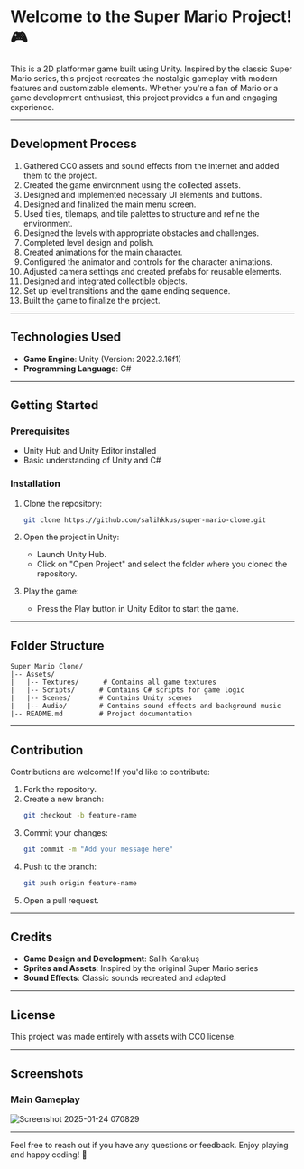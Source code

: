 # Welcome to the Super Mario Project! 🎮

This is a 2D platformer game built using Unity. Inspired by the classic Super Mario series, this project recreates the nostalgic gameplay with modern features and customizable elements. Whether you're a fan of Mario or a game development enthusiast, this project provides a fun and engaging experience.

---

## Development Process

1. Gathered CC0 assets and sound effects from the internet and added them to the project.
2. Created the game environment using the collected assets.
3. Designed and implemented necessary UI elements and buttons.
4. Designed and finalized the main menu screen.
5. Used tiles, tilemaps, and tile palettes to structure and refine the environment.
6. Designed the levels with appropriate obstacles and challenges.
7. Completed level design and polish.
8. Created animations for the main character.
9. Configured the animator and controls for the character animations.
10. Adjusted camera settings and created prefabs for reusable elements.
11. Designed and integrated collectible objects.
12. Set up level transitions and the game ending sequence.
13. Built the game to finalize the project.

---

## Technologies Used

- **Game Engine**: Unity (Version: 2022.3.16f1)
- **Programming Language**: C#

---

## Getting Started

### Prerequisites

- Unity Hub and Unity Editor installed
- Basic understanding of Unity and C#

### Installation

1. Clone the repository:
   ```bash
   git clone https://github.com/salihkkus/super-mario-clone.git
   ```

2. Open the project in Unity:
   - Launch Unity Hub.
   - Click on "Open Project" and select the folder where you cloned the repository.

3. Play the game:
   - Press the Play button in Unity Editor to start the game.

---

## Folder Structure

```
Super Mario Clone/
|-- Assets/
|   |-- Textures/      # Contains all game textures
|   |-- Scripts/      # Contains C# scripts for game logic
|   |-- Scenes/       # Contains Unity scenes
|   |-- Audio/        # Contains sound effects and background music
|-- README.md         # Project documentation
```

---

## Contribution

Contributions are welcome! If you'd like to contribute:

1. Fork the repository.
2. Create a new branch:
   ```bash
   git checkout -b feature-name
   ```
3. Commit your changes:
   ```bash
   git commit -m "Add your message here"
   ```
4. Push to the branch:
   ```bash
   git push origin feature-name
   ```
5. Open a pull request.

---

## Credits

- **Game Design and Development**: Salih Karakuş
- **Sprites and Assets**: Inspired by the original Super Mario series
- **Sound Effects**: Classic sounds recreated and adapted

---

## License

This project was made entirely with assets with CC0 license.

---

## Screenshots

### Main Gameplay
![Screenshot 2025-01-24 070829](https://github.com/user-attachments/assets/be51fe6b-6865-4202-9179-6630d30b2a51)


---

Feel free to reach out if you have any questions or feedback. Enjoy playing and happy coding! 🚀


